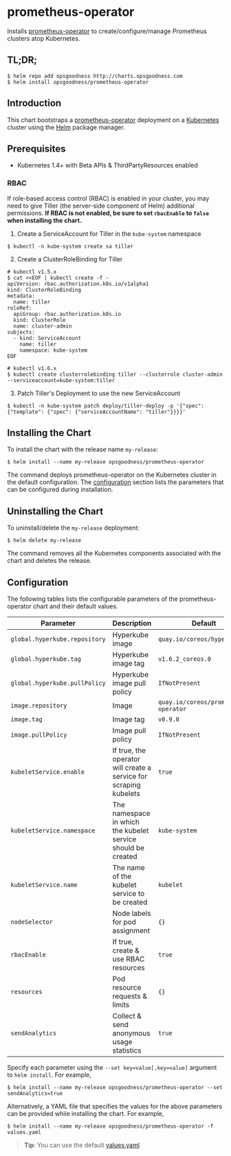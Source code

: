 # prometheus-operator

Installs [prometheus-operator](https://github.com/coreos/prometheus-operator) to create/configure/manage Prometheus clusters atop Kubernetes.

## TL;DR;

```console
$ helm repo add opsgoodness http://charts.opsgoodness.com
$ helm install opsgoodness/prometheus-operator
```

## Introduction

This chart bootstraps a [prometheus-operator](https://github.com/coreos/prometheus-operator) deployment on a [Kubernetes](http://kubernetes.io) cluster using the [Helm](https://helm.sh) package manager.

## Prerequisites
  - Kubernetes 1.4+ with Beta APIs & ThirdPartyResources enabled

### RBAC
If role-based access control (RBAC) is enabled in your cluster, you may need to give Tiller (the server-side component of Helm) additional permissions. **If RBAC is not enabled, be sure to set `rbacEnable` to `false` when installing the chart.**

1. Create a ServiceAccount for Tiller in the `kube-system` namespace
```console
$ kubectl -n kube-system create sa tiller
```

2. Create a ClusterRoleBinding for Tiller
```console
# kubectl v1.5.x
$ cat <<EOF | kubectl create -f -
apiVersion: rbac.authorization.k8s.io/v1alpha1
kind: ClusterRoleBinding
metadata:
  name: tiller
roleRef:
  apiGroup: rbac.authorization.k8s.io
  kind: ClusterRole
  name: cluster-admin
subjects:
  - kind: ServiceAccount
    name: tiller
    namespace: kube-system
EOF

# kubectl v1.6.x
$ kubectl create clusterrolebinding tiller --clusterrole cluster-admin --serviceaccount=kube-system:tiller
```

3. Patch Tiller's Deployment to use the new ServiceAccount
```console
$ kubectl -n kube-system patch deploy/tiller-deploy -p '{"spec": {"template": {"spec": {"serviceAccountName": "tiller"}}}}'
```

## Installing the Chart

To install the chart with the release name `my-release`:

```console
$ helm install --name my-release opsgoodness/prometheus-operator
```

The command deploys prometheus-operator on the Kubernetes cluster in the default configuration. The [configuration](#configuration) section lists the parameters that can be configured during installation.

## Uninstalling the Chart

To uninstall/delete the `my-release` deployment:

```console
$ helm delete my-release
```

The command removes all the Kubernetes components associated with the chart and deletes the release.

## Configuration

The following tables lists the configurable parameters of the prometheus-operator chart and their default values.

Parameter | Description | Default
--- | --- | ---
`global.hyperkube.repository` | Hyperkube image | `quay.io/coreos/hyperkube`
`global.hyperkube.tag` | Hyperkube image tag | `v1.6.2_coreos.0`
`global.hyperkube.pullPolicy` | Hyperkube image pull policy | `IfNotPresent`
`image.repository` | Image | `quay.io/coreos/prometheus-operator`
`image.tag` | Image tag | `v0.9.0`
`image.pullPolicy` | Image pull policy | `IfNotPresent`
`kubeletService.enable` | If true, the operator will create a service for scraping kubelets | `true`
`kubeletService.namespace` | The namespace in which the kubelet service should be created | `kube-system`
`kubeletService.name` | The name of the kubelet service to be created | `kubelet`
`nodeSelector` | Node labels for pod assignment | `{}`
`rbacEnable` | If true, create & use RBAC resources | `true`
`resources` | Pod resource requests & limits | `{}`
`sendAnalytics` | Collect & send anonymous usage statistics | `true`

Specify each parameter using the `--set key=value[,key=value]` argument to `helm install`. For example,

```console
$ helm install --name my-release opsgoodness/prometheus-operator --set sendAnalytics=true
```

Alternatively, a YAML file that specifies the values for the above parameters can be provided while installing the chart. For example,

```console
$ helm install --name my-release opsgoodness/prometheus-operator -f values.yaml
```

> **Tip**: You can use the default [values.yaml](values.yaml)

